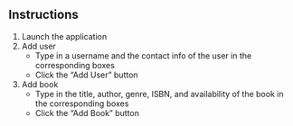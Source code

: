## Instructions

1. Launch the application
2. Add user
	- Type in a username and the contact info of the user in the corresponding boxes
	- Click the “Add User” button
3. Add book
	- Type in the title, author, genre, ISBN, and availability of the book in the
	  corresponding boxes
	- Click the “Add Book” button